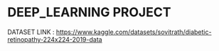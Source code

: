 # DEEP_LEARNING PROJECT

DATASET LINK : https://www.kaggle.com/datasets/sovitrath/diabetic-retinopathy-224x224-2019-data
